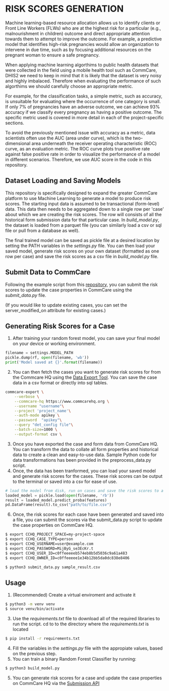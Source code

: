 # RISK SCORES GENERATION
Machine learning-based resource allocation allows us to identify clients or Front Line Workers (FLWs) who are at the highest risk for a particular (e.g., malnourishment in children) outcome and direct appropriate attention towards them to attempt to improve the outcome. For example, a predictive model that identifies high-risk pregnancies would allow an organization to intervene in due time, such as by focusing additional resources on the pregnant woman to ensure a safe pregnancy.

When applying machine learning algorthims to public health datasets that were collected in the field using a mobile health tool such as CommCare, DHIS2 we need to keep in mind that it is likely that the dataset is very noisy and highly imbalaced. Therefore when evaluating the performance of such algorthims we should carefully choose an appropriate metric. 

For example, for the classification tasks, a simple metric, such as accuracy, is unsuitable for evaluating where the occurrence of one category is small. If only 7% of pregnancies have an adverse outcome, we can achieve 93% accuracy if we classify every pregnancy as having a positive outcome. The specific metric used is covered in more detail in each of the project-specific sections.

To avoid the previously mentioned issue with accuracy as a metric, data scientists often use the AUC (area under curve), which is the two-dimensional area underneath the receiver operating characteristic (ROC) curve, as an evaluation metric. The ROC curve plots true positive rate against false positive rate in order to visualize the performance of a model in different scenarios. Therefore, we use AUC score in the code in this repository. 

## Dataset Loading and Saving Models
This repository is specifically designed to expand the greater CommCare platform to use Machine Learning to generate a model to produce risk scores. The starting input data is assumed to be transactional (form-level) data. This data then needs to be aggregated down to a single row per 'case' about which we are creating the risk scores. The row will consists of all the historical form submission data for that particular case. In *build_model.py*, the dataset is loaded from a parquet file (you can similarly load a csv or sql file or pull from a database as well). 

The final trained model can be saved as pickle file at a desired location by setting the PATH variables in the *settings.py* file. You can then load your saved model, generate risk scores on your own dataset (formatted as one row per case) and save the risk scores as a csv file in *build_model.py* file.

## Submit Data to CommCare
Following the example script from this [repository](https://github.com/dimagi/submission_api_example), you can submit the risk scores to update the case properties in CommCare using the *submit_data.py* file. 

(If you would like to update existing cases, you can set the server_modified_on attribute for existing cases.)

## Generating Risk Scores for a Case 
1. After training your random forest model, you can save your final model on your device or working environment. 
```python
filename = settings.MODEL_PATH
pickle.dump(rf, open(filename, 'wb'))
print('Model saved at {}'.format(filename))
```
2. You can then fetch the cases you want to generate risk scores for from the Commcare HQ using the [Data Export Tool](https://confluence.dimagi.com/display/commcarepublic/CommCare+Data+Export+Tool). You can save the case data in a csv format or directly into sql tables. 
```bash
commcare-export \
    --verbose \
    --commcare-hq https://www.commcarehq.org \
    --username "username"\
    --project 'project_name'\
    --auth-mode apikey \
    --password  "apikey"\
    --query "det_config file"\
    --batch-size=1000 \
    --output-format csv \
```

3. Once you have exported the case and form data from CommCare HQ. You can transform the data to collate all form properties and historical data to create a clean and easy-to-use data. Sample Python code for data transformations has been provided in the preprocess_data.py script. 
4. Once, the data has been tranformed, you can load your saved model and generate risk scores for the cases. These risk scores can be output to the terminal or saved into a csv for ease of use. 
```python
# load the model from disk, run on cases and save the risk scores to a csv file 
loaded_model = pickle.load(open(filename, 'rb'))
result = loaded_model.predict_proba(features)
pd.DataFrame(result).to_csv("path/to/file.csv")
```
6. Once, the risk scores for each case have been generated and saved into a file, you can submit the scores via the submit_data.py script to update the case properties on CommCare HQ. 
```bash
$ export CCHQ_PROJECT_SPACE=my-project-space
$ export CCHQ_CASE_TYPE=person
$ export CCHQ_USERNAME=user@example.com
$ export CCHQ_PASSWORD=MijByG_se3EcKr.t
$ export CCHQ_USER_ID=c0ffeeeeeb574eb8b5d5036c9a61a483
$ export CCHQ_OWNER_ID=c0ffeeeee1e34b12bb5da0dc838e8406
```

```bash
$ python3 submit_data.py sample_result.csv
```

## Usage
1. (Recommended) Create a virtual enviroment and activate it
```bash
$ python3 -m venv venv
$ source venv/bin/activate
```
3. Use the *requirements.txt* file to download all of the required libraries to run the script. cd to to the directory where the *requirements.txt* is located
```bash
$ pip install -r requirements.txt
```
4. Fill the variables in the *settings.py* file with the appropiate values, based on the previous step.
5. You can train a binary Random Forest Classifier by running: 
```bash
$ python3 build_model.py
```
5. You can generate risk scores for a case and update the case properties on CommCare HQ via the [Submission API](https://confluence.dimagi.com/display/commcarepublic/Submission+API)
